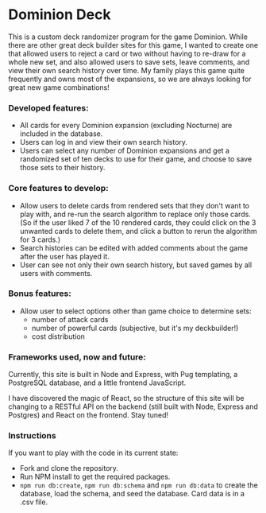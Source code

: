 # Dominion Deck

This is a custom deck randomizer program for the game Dominion. While there are other great deck builder sites for this game, I wanted to create one that allowed users to reject a card or two without having to re-draw for a whole new set, and also allowed users to save sets, leave comments, and view their own search history over time. My family plays this game quite frequently and owns most of the expansions, so we are always looking for great new game combinations!

### Developed features:

- All cards for every Dominion expansion (excluding Nocturne) are included in the database.
- Users can log in and view their own search history. 
- Users can select any number of Dominion expansions and get a randomized set of ten decks to use for their game, and choose to save those sets to their history.

### Core features to develop:

- Allow users to delete cards from rendered sets that they don't want to play with, and re-run the search algorithm to replace only those cards. (So if the user liked 7 of the 10 rendered cards, they could click on the 3 unwanted cards to delete them, and click a button to rerun the algorithm for 3 cards.) 
- Search histories can be edited with added comments about the game after the user has played it.
- User can see not only their own search history, but saved games by all users with comments.

### Bonus features:

- Allow user to select options other than game choice to determine sets:
  - number of attack cards
  - number of powerful cards (subjective, but it's my deckbuilder!)
  - cost distribution
  
### Frameworks used, now and future:

Currently, this site is built in Node and Express, with Pug templating, a PostgreSQL database, and a little frontend JavaScript.

I have discovered the magic of React, so the structure of this site will be changing to a RESTful API on the backend (still built with Node, Express and Postgres) and React on the frontend. Stay tuned!

### Instructions

If you want to play with the code in its current state:

- Fork and clone the repository. 
- Run NPM install to get the required packages.
- ```npm run db:create```, ```npm run db:schema``` and ```npm run db:data``` to create the database, load the schema, and seed the database. Card data is in a .csv file. 
